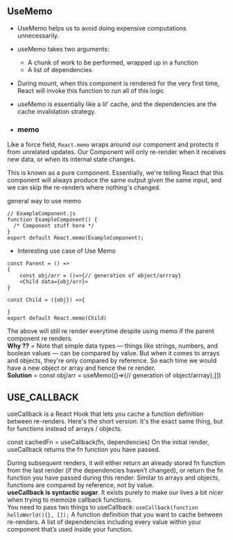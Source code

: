 ## UseMemo
- UseMemo helps us to avoid doing expensive computations unnecessarily.
- useMemo takes two arguments:
    - A chunk of work to be performed, wrapped up in a function
    - A list of dependencies
- During mount, when this component is rendered for the very first time, React will invoke this function to run all of this logic  
- useMemo is essentially like a lil’ cache, and the dependencies are the cache invalidation strategy.

- ### memo
Like a force field, `React.memo` wraps around our component and protects it from unrelated updates. Our Component will only re-render when it receives new data, or when its internal state changes.

This is known as a pure component. Essentially, we're telling React that this component will always produce the same output given the same input, and we can skip the re-renders where nothing's changed.

general way to use memo
```
// ExampleComponent.js
function ExampleComponent() {
  /* Component stuff here */
}
export default React.memo(ExampleComponent);
```
- Interesting use case of Use Memo
```
const Parent = () =>
{
    const obj/arr = ()=>{// generation of object/arrray}
    <Child data={obj/arr}>
}

const Child = ({obj}) =>{

}
export default React.memo(Child)
```
The above will still re render everytime despite using memo if the parent component re renders.  
**Why ??** = Note that simple data types — things like strings, numbers, and boolean values — can be compared by value. But when it comes to arrays and objects, they're only compared by reference. So each time we would have
a new object or array and hence the re render.  
**Solution** = const obj/arr = useMemo(()=>{// generation of object/arrray},[])


## USE_CALLBACK
useCallback is a React Hook that lets you cache a function definition between re-renders.
Here's the short version: It's the exact same thing, but for functions instead of arrays / objects.

const cachedFn = useCallback(fn, dependencies)
On the initial render, useCallback returns the fn function you have passed.

During subsequent renders, it will either return an already stored fn  function from the last render
(if the dependencies haven’t changed), or return the fn function you have passed during this render.
Similar to arrays and objects, functions are compared by reference, not by value.  
**useCallback is syntactic sugar**. It exists purely to make our lives a bit nicer when trying to memoize callback functions.  
You need to pass two things to useCallback:
`useCallback(function helloWorld(){}, []);`
A function definition that you want to cache between re-renders.
A list of dependencies including every value within your component that’s used inside your function.